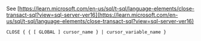 See [https://learn.microsoft.com/en-us/sql/t-sql/language-elements/close-transact-sql?view=sql-server-ver16](https://learn.microsoft.com/en-us/sql/t-sql/language-elements/close-transact-sql?view=sql-server-ver16)
```
CLOSE { { [ GLOBAL ] cursor_name } | cursor_variable_name }
```
